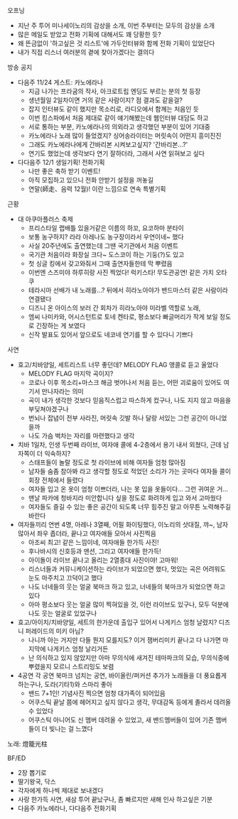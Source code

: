 오프닝

- 지난 주 투어 미나세이노리의 감상을 소개, 이번 주부터는 모두의 감상을 소개
- 많은 메일도 받았고 전화 기획에 대해서도 꽤 당황한 듯?
- 왜 뜬금없이 '하고싶은 것 리스트'에 가두인터뷰와 함께 전화 기획이 있었단다
- 내가 직접 리스너 여러분의 곁에 찾아가겠다는 결의다

방송 공지
- 다음주 11/24 게스트: 카노에라나
  - 지금 나가는 프라굼의 작사, 아크로트립 엔딩도 부르는 분의 첫 등장
  - 생년월일 2일차이면 거의 같은 사람이지? 점 결과도 같을걸?
  - 잡지 인터뷰도 같이 했지만 목소리로, 라디오에서 함께는 처음인 듯
  - 이번 킹스파에서 처음 제대로 같이 얘기해봤는데 웹인터뷰 대담도 하고
  - 서로 통하는 부분, 카노에라나의 의외라고 생각했던 부분이 있어 기대중
  - 카노에라나 노래 많이 들었겠지? 싱어송라이터는 머릿속이 어떤지 흥미진진
  - 그래도 카노에라나에게 간바리본 시켜보고싶지? '간바리본...?'
  - 연기도 했었는데 생각보다 연기 잘하더라, 그래서 사연 읽혀보고 싶다
- 다다음주 12/1 생일기획! 전화기획
  - 나만 좋은 축하 받기 이벤트!
  - 아직 모집하고 있으니 전화 안받기 설정을 꺼놓길
  - 연말(師走、음력 12월)! 이란 느낌으로 연속 특별기획

근황
- 대 아쿠아플러스 축제
  - 프리스타일 랩배틀 있을거같은 이름의 하꼬, 요코하마 분타이
  - 보통 농구하지? 라라 아레나도 농구장이라서 우연이네~ 했다
  - 사실 20주년에도 출연했는데 그땐 국기관에서 처음 이벤트
  - 국기관 처음이라 화장실 크다~ 도스코이 하는 기둥(?)도 있고
  - 첫 싱글 킹에서 갖고와줘서 그때 출연자들한테 막 뿌렸음
  - 이번엔 스즈미야 하루히랑 사진 찍었다! 럭키스타! 무도관공연! 같은 가치 오타쿠
  - 테라시마 선배가 내 노래를...? 뒤에서 히라노아야가 밴드마스터 같은 사람이라 연결됐다
  - 디즈니 온 아이스의 보러 간 회차가 히라노아야 미라벨 역할로 노래, 
  - 엠씨 나미카와, 어시스턴트로 토네 켄타로, 평소보다 빠글머리가 작게 보일 정도로 긴장하는 게 보였다
  - 신작 발표도 있어서 앞으로도 네코네 연기를 할 수 있다니 기쁘다

사연
- 효고/치바양일, 세트리스트 너무 좋던데? MELODY FLAG 앵콜로 듣고 울었다
  - MELODY FLAG 마지막 곡이지?
  - 코로나 이후 목소리+마스크 해금 벗어나서 처음 듣는, 어떤 괴로움이 있어도 여기서 만나자라는 의미
  - 곡이 내가 생각한 것보다 믿음직스럽고 따스하게 컸구나, 나도 지지 않고 마음을 부딪쳐야겠구나
  - 번뇌나 잡념이 전부 사라진, 머릿속 깃발 하나 달랑 서있는 그런 공간이 아니었을까
  - 나도 가슴 벅차는 자리를 마련했다고 생각
- 치바 1일차, 인생 두번째 라이브, 여자애 콜에 4-2층에서 용기 내서 외쳤다, 근데 남자쪽이 더 익숙하지?
  - 스태프들이 놀랄 정도로 첫 라이브에 비해 여자들 엄청 많아짐
  - 남자들 숨좀 참아봐 라고 생각할 정도로 적었던 소리가 가는 곳마다 여자들 콜이 회장 전체에서 들렸다
  - 여자들 입고 온 옷이 엄청 이쁘더라, 나는 못 입을 옷들이다... 그런 귀여운 거...
  - 맨날 파카에 청바지라 미안합니다 싶을 정도로 화려하게 입고 와서 고마웠다
  - 여자들도 즐길 수 있는 좋은 공간이 되도록 너무 힘주진 말고 아무튼 노력해주길 바란다
- 여자들끼리 연번 4명, 아레나 3열째, 어필 화이팅했다, 이노리의 삿대질, 꺄~, 남자 많아서 좌우 좁더라, 끝나고 여자애들 모아서 사진찍음
  - 아조씨 최고! 같은 느낌이네, 여자애들 한가득 사진!
  - 후나바시의 신호등과 맨션, 그리고 여자애들 한가득!
  - 아이돌이 라이브 끝나고 올리는 2열종대 사진이야! 고마워!
  - 리스너들과 커뮤니케이션하는 라이브가 되었으면 했다, 멋있는 곡은 어려워도 눈도 마주치고 끄덕이고 했다
  - 나도 너네들의 웃는 얼굴 북마크 하고 있고, 너네들의 북마크가 되었으면 하고 있다
  - 아마 평소보다 웃는 얼굴 많이 찍혀있을 것, 이런 라이브도 있구나, 모두 덕분에 나도 웃는 얼굴로 있었구나
- 효고/아이치/치바양일, 세트의 한가운데 출입구 있어서 나게키스 엄청 날렸지? 디즈니 퍼레이드의 미키 아님?
  - 나니까 아는 거지만 다들 뭔지 모를지도? 이거 잼버리미키 끝나고 다 나가면 마지막에 나게키스 엄청 날리거든
  - 난 의식하고 있지 않았지만 아마 무의식에 새겨진 테마파크의 모습, 무의식중에 뿌렸을지 모르니 스트리밍도 보렴
- 4공연 각 공연 북마크 넘치는 공연, 바이올린/퍼커션 추가가 노래들을 더 풍요롭게 하는구나, 도라(기타1)와 스마리 좋아
  - 밴드 7+1인! 기념사진 찍으면 엄청 대가족이 되어있음
  - 어쿠스틱 끝날 쯤에 헤어지고 싶지 않다고 생각, 무대감독 등에게 졸라서 데려올 수 있었다
  - 어쿠스틱 아니어도 신 멤버 데려올 수 있었고, 새 밴드멤버들이 있어 기존 멤버들이 더 빛나는 걸 느꼈다

노래: 燈籠光柱

BF/ED
- 2장 뽑기로
- 딸기왕국, 닥스
- 각자에게 하나씩 제대로 보내겠다
- 사랑 한가득 사연, 새삼 투어 끝났구나, 좀 빠르지만 새해 인사 하고싶은 기분
- 다음주 카노에라나, 다다음주 전화기획